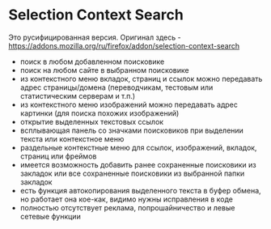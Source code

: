 # Selection Context Search 

Это русифицированная версия. Оригинал здесь - <a href="https://addons.mozilla.org/ru/firefox/addon/selection-context-search" target="_blank">https://addons.mozilla.org/ru/firefox/addon/selection-context-search</a>

- поиск в любом добавленном поисковике
- поиск на любом сайте в выбранном поисковике
- из контекстного меню вкладок, страниц и ссылок можно передавать адрес страницы/домена (переводчикам, тестовым или статистическим серверам и т.п.)
- из контекстного меню изображений можно передавать адрес картинки (для поиска похожих изображений)
- открытие выделенных текстовых ссылок
- всплывающая панель со значками поисковиков при выделении текста или контекстное меню
- раздельные контекстные меню для ссылок, изображений, вкладок, страниц или фреймов
- имеется возможность добавить ранее сохраненные поисковики из закладок или все сохраненные поисковики из выбранной папки закладок
- есть функция автокопирования выделенного текста в буфер обмена, но работает она кое-как, видимо нужны исправления в коде
- полностью отсутствует реклама, попрошайничество и левые сетевые функции
